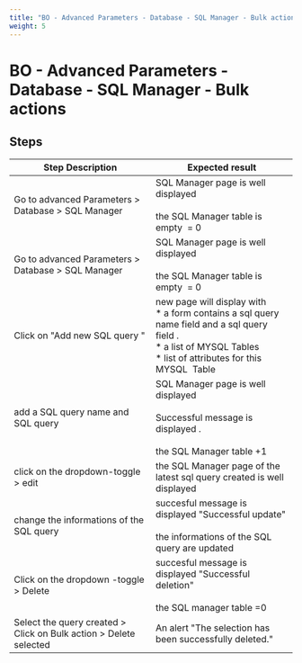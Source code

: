 ```yaml
---
title: "BO - Advanced Parameters - Database - SQL Manager - Bulk actions"
weight: 5
---
```


# BO - Advanced Parameters - Database - SQL Manager - Bulk actions
## Steps
| Step Description | Expected result |
| ----- | ----- |
| Go to advanced Parameters > Database > SQL Manager | SQL Manager page is well displayed<br><br>the SQL Manager table is empty  = 0 |
| Go to advanced Parameters > Database > SQL Manager | SQL Manager page is well displayed<br><br>the SQL Manager table is empty  = 0 |
| Click on "Add new SQL query " | new page will display with<br> * a form contains a sql query name field and a sql query field .<br> * a list of MYSQL Tables <br> * list of attributes for this MYSQL  Table |
| add a SQL query name and SQL query | SQL Manager page is well displayed<br><br>Successful message is displayed .<br><br>the SQL Manager table +1 |
| click on the dropdown-toggle > edit | the SQL Manager page of the latest sql query created is well displayed |
| change the informations of the SQL query | succesful message is displayed "Successful update"<br><br>the informations of the SQL query are updated |
| Click on the dropdown -toggle > Delete | succesful message is displayed "Successful deletion"<br><br>the SQL manager table =0 |
| Select the query created > Click on Bulk action > Delete selected | An alert "The selection has been successfully deleted." |
